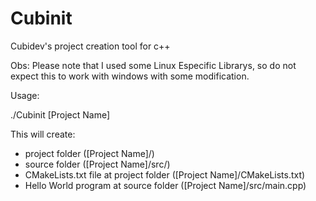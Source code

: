 # Cubinit
Cubidev's project creation tool for c++

Obs: Please note that I used some Linux Especific Librarys, so do not expect this to work with windows with some modification.

Usage:

./Cubinit [Project Name]

This will create:
- project folder ([Project Name]/)
- source folder ([Project Name]/src/)
- CMakeLists.txt file at project folder ([Project Name]/CMakeLists.txt)
- Hello World program at source folder ([Project Name]/src/main.cpp)

